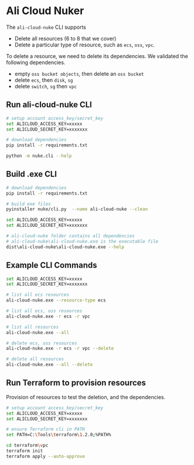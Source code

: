 # Ali Cloud Nuker

The `ali-cloud-nuke` CLI supports 
- Delete all resources (6 to 8 that we cover)
- Delete a particular type of resource, such as `ecs`, `oss`, `vpc`.

To delete a resource, we need to delete its dependencies. We validated the following dependencies.
- empty `oss bucket objects`, then delete an `oss bucket`
- delete `ecs`, then `disk`, `sg`
- delete `switch`, `sg` then `vpc`

## Run ali-cloud-nuke CLI

```bash
# setup account access_key/secret_key
set ALICLOUD_ACCESS_KEY=xxxxx
set ALICLOUD_SECRET_KEY=xxxxxxx

# download dependencies
pip install -r requirements.txt

python -m nuke.cli --help
```

## Build .exe CLI

```bash
# download dependencies
pip install -r requirements.txt

# build exe files
pyinstaller nuke/cli.py  --name ali-cloud-nuke --clean

set ALICLOUD_ACCESS_KEY=xxxxx
set ALICLOUD_SECRET_KEY=xxxxxxx

# ali-cloud-nuke folder contains all dependencies
# ali-cloud-nuke\ali-cloud-nuke.exe is the executable file
dist\ali-cloud-nuke\ali-cloud-nuke.exe --help
```

## Example CLI Commands

```bash
set ALICLOUD_ACCESS_KEY=xxxxx
set ALICLOUD_SECRET_KEY=xxxxxxx

# list all ecs resources
ali-cloud-nuke.exe --resource-type ecs

# list all ecs, oss resources
ali-cloud-nuke.exe -r ecs -r vpc

# list all resources
ali-cloud-nuke.exe --all

# delete ecs, oss resources
ali-cloud-nuke.exe -r ecs -r vpc --delete

# delete all resources
ali-cloud-nuke.exe --all --delete
```

## Run Terraform to provision resources

Provision of resources to test the deletion, and the dependencies.

```bash
# setup account access_key/secret_key
set ALICLOUD_ACCESS_KEY=xxxxx
set ALICLOUD_SECRET_KEY=xxxxxxx

# ensure Terraform cli in PATH
set PATH=C:\Tools\terraform\1.2.0;%PATH%

cd terraform\vpc
terraform init
terraform apply --auto-approve

```
